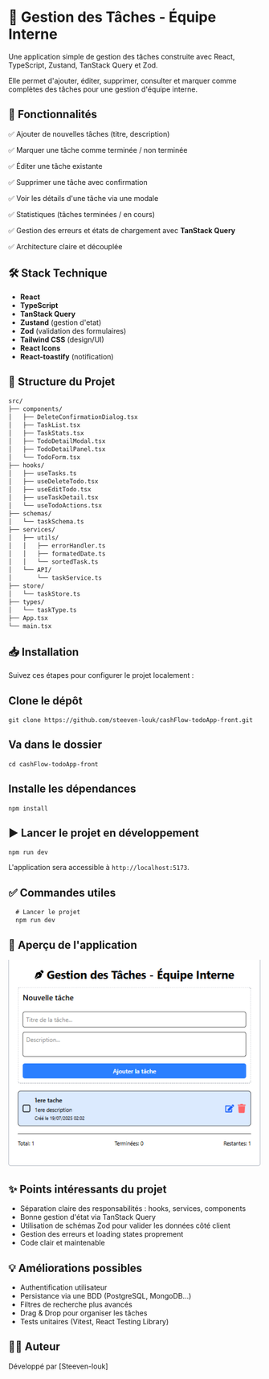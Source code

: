 # 📝 Gestion des Tâches - Équipe Interne

Une application simple de gestion des tâches construite avec React, TypeScript, Zustand, TanStack Query et Zod.

Elle permet d'ajouter, éditer, supprimer, consulter et marquer comme complètes des tâches pour une gestion d'équipe interne.

## 🚀 Fonctionnalités

✅ Ajouter de nouvelles tâches (titre, description)

✅ Marquer une tâche comme terminée / non terminée

✅ Éditer une tâche existante

✅ Supprimer une tâche avec confirmation

✅ Voir les détails d'une tâche via une modale

✅ Statistiques (tâches terminées / en cours)

✅ Gestion des erreurs et états de chargement avec **TanStack Query**

✅ Architecture claire et découplée

## 🛠️ Stack Technique

-   **React**
-   **TypeScript**
-   **TanStack Query**
-   **Zustand** (gestion d'etat)
-   **Zod** (validation des formulaires)
-   **Tailwind CSS** (design/UI)
-   **React Icons**
-   **React-toastify** (notification)

## 📂 Structure du Projet
```
src/
├── components/
│   ├── DeleteConfirmationDialog.tsx
│   ├── TaskList.tsx
│   ├── TaskStats.tsx
│   ├── TodoDetailModal.tsx
│   ├── TodoDetailPanel.tsx
│   └── TodoForm.tsx
├── hooks/
│   ├── useTasks.ts
│   ├── useDeleteTodo.tsx
│   ├── useEditTodo.tsx
│   ├── useTaskDetail.tsx
│   └── useTodoActions.tsx
├── schemas/
│   └── taskSchema.ts
├── services/
│   ├── utils/
│   │   ├── errorHandler.ts
│   │   ├── formatedDate.ts
│   │   └── sortedTask.ts
│   └── API/
│       └── taskService.ts
├── store/
│   └── taskStore.ts
├── types/
│   └── taskType.ts
├── App.tsx
└── main.tsx
```


## 📥 Installation

Suivez ces étapes pour configurer le projet localement :
## Clone le dépôt
```
git clone https://github.com/steeven-louk/cashFlow-todoApp-front.git
```
## Va dans le dossier
```
cd cashFlow-todoApp-front
```
## Installe les dépendances
```
npm install
```
## ▶️ Lancer le projet en développement
```
npm run dev
```
L'application sera accessible à `http://localhost:5173`.

## ✅ Commandes utiles
```
  # Lancer le projet
  npm run dev
```


## 📸 Aperçu de l'application

![Aperçu de l'application](./src/assets/demo.png)

## ✨ Points intéressants du projet

-   Séparation claire des responsabilités : hooks, services, components
-   Bonne gestion d'état via TanStack Query
-   Utilisation de schémas Zod pour valider les données côté client
-   Gestion des erreurs et loading states proprement
-   Code clair et maintenable

## 💡 Améliorations possibles

-   Authentification utilisateur
-   Persistance via une BDD (PostgreSQL, MongoDB...)
-   Filtres de recherche plus avancés
-   Drag & Drop pour organiser les tâches
-   Tests unitaires (Vitest, React Testing Library)

## 👨‍💻 Auteur

Développé par \[Steeven-louk\]
